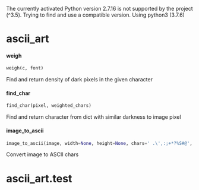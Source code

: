 The currently activated Python version 2.7.16 is not supported by the project (^3.5).
Trying to find and use a compatible version. 
Using python3 (3.7.6)
<a name="ascii_art"></a>
# ascii\_art

<a name="ascii_art.weigh"></a>
#### weigh

```python
weigh(c, font)
```

Find and return density of dark pixels in the given character

<a name="ascii_art.find_char"></a>
#### find\_char

```python
find_char(pixel, weighted_chars)
```

Find and return character from dict with similar darkness to image pixel

<a name="ascii_art.image_to_ascii"></a>
#### image\_to\_ascii

```python
image_to_ascii(image, width=None, height=None, chars=' .\',:;+*?%S#@', font=None, invert=False, normalize=False)
```

Convert image to ASCII chars

<a name="ascii_art.test"></a>
# ascii\_art.test

